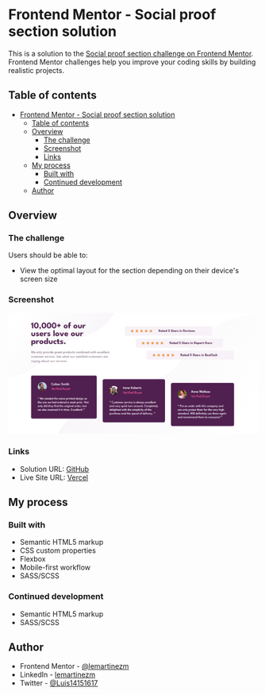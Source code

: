 # Frontend Mentor - Social proof section solution

This is a solution to the [Social proof section challenge on Frontend Mentor](https://www.frontendmentor.io/challenges/social-proof-section-6e0qTv_bA). Frontend Mentor challenges help you improve your coding skills by building realistic projects. 

## Table of contents

- [Frontend Mentor - Social proof section solution](#frontend-mentor---social-proof-section-solution)
  - [Table of contents](#table-of-contents)
  - [Overview](#overview)
    - [The challenge](#the-challenge)
    - [Screenshot](#screenshot)
    - [Links](#links)
  - [My process](#my-process)
    - [Built with](#built-with)
    - [Continued development](#continued-development)
  - [Author](#author)

## Overview

### The challenge

Users should be able to:

- View the optimal layout for the section depending on their device's screen size

### Screenshot

![Preview](./images/preview.png)

### Links

- Solution URL: [GitHub](https://github.com/lemartinezm/social-proof-section)
- Live Site URL: [Vercel](https://social-proof-section-beryl-omega.vercel.app/)

## My process

### Built with

- Semantic HTML5 markup
- CSS custom properties
- Flexbox
- Mobile-first workflow
- SASS/SCSS

### Continued development

- Semantic HTML5 markup
- SASS/SCSS

## Author

- Frontend Mentor - [@lemartinezm](https://www.frontendmentor.io/profile/lemartinezm)
- LinkedIn - [lemartinezm](https://www.linkedin.com/in/lemartinezm)
- Twitter - [@Luis14151617](https://twitter.com/Luis14151617)
